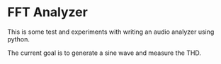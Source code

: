 # FFT Analyzer

This is some test and experiments with writing an audio analyzer using python.

The current goal is to generate a sine wave and measure the THD.


